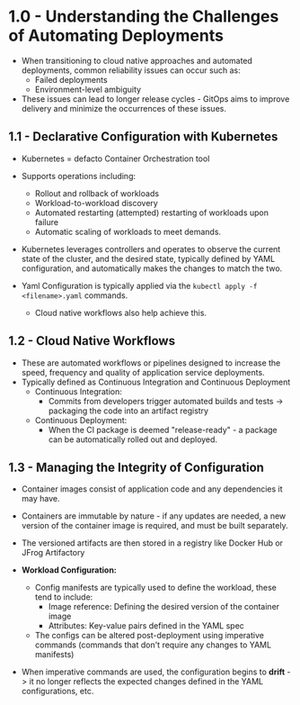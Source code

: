 # 1.0 - Understanding the Challenges of Automating Deployments

- When transitioning to cloud native approaches and automated deployments, common reliability issues can occur such as:
  - Failed deployments
  - Environment-level ambiguity
- These issues can lead to longer release cycles - GitOps aims to improve delivery and minimize the occurrences of these issues.

## 1.1 - Declarative Configuration with Kubernetes

- Kubernetes = defacto Container Orchestration tool
- Supports operations including:
  - Rollout and rollback of workloads
  - Workload-to-workload discovery
  - Automated restarting (attempted) restarting of workloads upon failure
  - Automatic scaling of workloads to meet demands.

- Kubernetes leverages controllers and operates to observe the current state of the cluster, and the desired state, typically defined by YAML configuration, and automatically makes the changes to match the two.
- Yaml Configuration is typically applied via the `kubectl apply -f <filename>.yaml` commands.
  - Cloud native workflows also help achieve this.

## 1.2 - Cloud Native Workflows

- These are automated workflows or pipelines designed to increase the speed, frequency and quality of application service deployments.
- Typically defined as Continuous Integration and Continuous Deployment
  - Continuous Integration:
    - Commits from developers trigger automated builds and tests -> packaging the code into an artifact registry
  - Continuous Deployment:
    - When the CI package is deemed "release-ready" - a package can be automatically rolled out and deployed.

## 1.3 - Managing the Integrity of Configuration

- Container images consist of application code and any dependencies it may have.
- Containers are immutable by nature - if any updates are needed, a new version of the container image is required, and must be built separately.
- The versioned artifacts are then stored in a registry like Docker Hub or JFrog Artifactory

- **Workload Configuration:**
  - Config manifests are typically used to define the workload, these tend to include:
    - Image reference: Defining the desired version of the container image
    - Attributes: Key-value pairs defined in the YAML spec
  - The configs can be altered post-deployment using imperative commands (commands that don't require any changes to YAML manifests)

- When imperative commands are used, the configuration begins to **drift** -> it no longer reflects the expected changes defined in the YAML configurations, etc.
